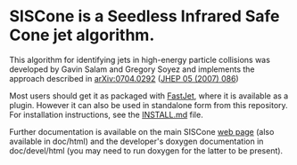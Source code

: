 
# SISCone is a Seedless Infrared Safe Cone jet algorithm.

This algorithm for identifying jets in high-energy particle collisions
was developed by Gavin Salam and Gregory Soyez and implements the
approach described in [arXiv:0704.0292](https://arxiv.org/abs/) ([JHEP
05 (2007) 086](https://doi.org/10.1088/1126-6708/2007/05/086))

Most users should get it as packaged with [FastJet](https://fastjet.fr),
where it is available as a plugin. However it can also be used in
standalone form from this repository. For installation instructions, see
the [INSTALL.md](INSTALL.md) file.

Further documentation is available on the main SISCone [web
page](https://siscone.hepforge.org/) (also available in doc/html) and
the developer's doxygen documentation in doc/devel/html (you may need to
run doxygen for the latter to be present).

